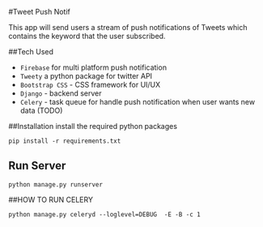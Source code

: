 #Tweet Push Notif

This app will send users a stream of push notifications of Tweets which contains the keyword that the 
user subscribed.

##Tech Used
- `Firebase` for multi platform push notification
- `Tweety` a python package for twitter API
- `Bootstrap CSS` - CSS framework for UI/UX
- `Django` - backend server
- `Celery` - task queue for handle push notification when user wants new data (TODO)

##Installation
install the required python packages
```
pip install -r requirements.txt
```

## Run Server
```
python manage.py runserver
```

##HOW TO RUN CELERY
```
python manage.py celeryd --loglevel=DEBUG  -E -B -c 1
```
